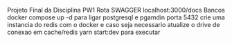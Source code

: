 Projeto Final da Disciplina PW1
Rota SWAGGER localhost:3000/docs
Bancos 
docker compose up -d para ligar postgresql e pgamdin porta 5432
crie uma instancia do redis com o docker e caso seja necessario atualize o drive de conexao em cache/redis
yarn start:dev para executar
